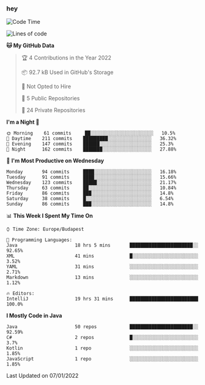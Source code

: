 ### hey

<!--START_SECTION:waka-->
![Code Time](http://img.shields.io/badge/Code%20Time-453%20hrs%2057%20mins-blue)

![Lines of code](https://img.shields.io/badge/From%20Hello%20World%20I%27ve%20Written-442%20Thousand%20lines%20of%20code-blue)

**🐱 My GitHub Data** 

> 🏆 4 Contributions in the Year 2022
 > 
> 📦 92.7 kB Used in GitHub's Storage 
 > 
> 🚫 Not Opted to Hire
 > 
> 📜 5 Public Repositories 
 > 
> 🔑 24 Private Repositories  
 > 
**I'm a Night 🦉** 

```text
🌞 Morning    61 commits     ██░░░░░░░░░░░░░░░░░░░░░░░   10.5% 
🌆 Daytime    211 commits    █████████░░░░░░░░░░░░░░░░   36.32% 
🌃 Evening    147 commits    ██████░░░░░░░░░░░░░░░░░░░   25.3% 
🌙 Night      162 commits    ███████░░░░░░░░░░░░░░░░░░   27.88%

```
📅 **I'm Most Productive on Wednesday** 

```text
Monday       94 commits     ████░░░░░░░░░░░░░░░░░░░░░   16.18% 
Tuesday      91 commits     ████░░░░░░░░░░░░░░░░░░░░░   15.66% 
Wednesday    123 commits    █████░░░░░░░░░░░░░░░░░░░░   21.17% 
Thursday     63 commits     ██░░░░░░░░░░░░░░░░░░░░░░░   10.84% 
Friday       86 commits     ███░░░░░░░░░░░░░░░░░░░░░░   14.8% 
Saturday     38 commits     █░░░░░░░░░░░░░░░░░░░░░░░░   6.54% 
Sunday       86 commits     ███░░░░░░░░░░░░░░░░░░░░░░   14.8%

```


📊 **This Week I Spent My Time On** 

```text
⌚︎ Time Zone: Europe/Budapest

💬 Programming Languages: 
Java                     18 hrs 5 mins       ███████████████████████░░   92.65% 
XML                      41 mins             █░░░░░░░░░░░░░░░░░░░░░░░░   3.52% 
YAML                     31 mins             ░░░░░░░░░░░░░░░░░░░░░░░░░   2.71% 
Markdown                 13 mins             ░░░░░░░░░░░░░░░░░░░░░░░░░   1.12%

🔥 Editors: 
IntelliJ                 19 hrs 31 mins      █████████████████████████   100.0%

```

**I Mostly Code in Java** 

```text
Java                     50 repos            ███████████████████████░░   92.59% 
C#                       2 repos             █░░░░░░░░░░░░░░░░░░░░░░░░   3.7% 
Kotlin                   1 repo              ░░░░░░░░░░░░░░░░░░░░░░░░░   1.85% 
JavaScript               1 repo              ░░░░░░░░░░░░░░░░░░░░░░░░░   1.85%

```



 Last Updated on 07/01/2022
<!--END_SECTION:waka-->

